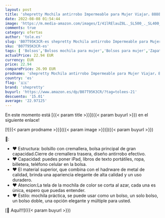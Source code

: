 ```yaml
---
layout: post
title: 'shepretty Mochila antirrobo Impermeable para Mujer Viajar，8888F'
date: 2022-08-08 01:54:44
image: 'https://m.media-amazon.com/images/I/41lRElauZ8L._SL500_._SL400_.jpg'
comments: true
category: ofertas
author: 'tole.es'
slug: 'B07T95K3CR-es shepretty Mochila antirrobo Impermeable para Mujer...'
sku: 'B07T95K3CR-es'
tags: [ 'Bolsos','Bolsos mochila para mujer','Bolsos para mujer','Zapatos y complementos','mochila','shepretty','🇪🇸', ]
actualPrice: 22.94 EUR
currency: EUR
price: 22.94
comparePrice: 26.99 EUR
prodname: 'shepretty Mochila antirrobo Impermeable para Mujer Viajar，8888F'
country: 'es'
flag: '🇪🇸'
brand: 'shepretty'
buyurl: 'https://www.amazon.es/dp/B07T95K3CR/?tag=tolees-21'
descuento: '15.01'
average: '22.97125'
---
```


En este momento está [{{< param title >}}]({{< param buyurl >}}) en el siguiente enlace!

[![{{< param prodname >}}]({{< param image >}})]({{< param buyurl >}})

🔎:

- ❤ Estructura: bolsillo con cremallera, bolsa principal de gran capacidad.Cierre de cremallera trasera, diseño antirrobo efectivo.
- ❤ Capacidad: puedes poner iPad, libros de texto portátiles, ropa, billetera, teléfono celular en la bolsa.
- ❤ El material superior, que combina con el hadrware de metal de calidad, brinda una apariencia elegante de alta calidad y un uso duradero.
- ❤ Atencion:La tela de la mochila de color se corta al azar, cada una es única, espero que puedas entender.
- ❤ Estilo: mochila práctica, se puede usar como un bolso, un solo bolso, un bolso doble, una opción elegante y múltiple para usted.

[🛒 Aquí!!!]({{< param buyurl >}})
